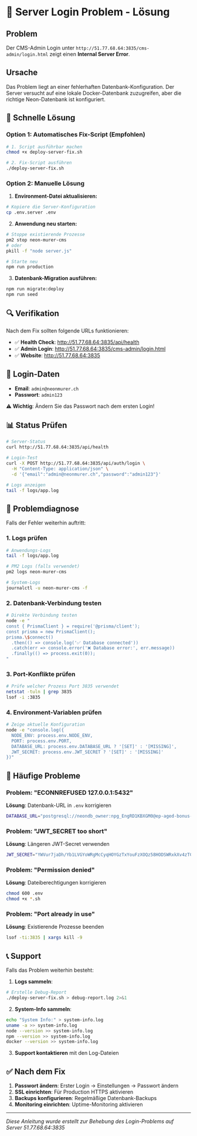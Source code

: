 # 🔧 Server Login Problem - Lösung

## Problem
Der CMS-Admin Login unter `http://51.77.68.64:3835/cms-admin/login.html` zeigt einen **Internal Server Error**.

## Ursache
Das Problem liegt an einer fehlerhaften Datenbank-Konfiguration. Der Server versucht auf eine lokale Docker-Datenbank zuzugreifen, aber die richtige Neon-Datenbank ist konfiguriert.

## 🚀 Schnelle Lösung

### Option 1: Automatisches Fix-Script (Empfohlen)

```bash
# 1. Script ausführbar machen
chmod +x deploy-server-fix.sh

# 2. Fix-Script ausführen
./deploy-server-fix.sh
```

### Option 2: Manuelle Lösung

1. **Environment-Datei aktualisieren:**
```bash
# Kopiere die Server-Konfiguration
cp .env.server .env
```

2. **Anwendung neu starten:**
```bash
# Stoppe existierende Prozesse
pm2 stop neon-murer-cms
# oder
pkill -f "node server.js"

# Starte neu
npm run production
```

3. **Datenbank-Migration ausführen:**
```bash
npm run migrate:deploy
npm run seed
```

## 🔍 Verifikation

Nach dem Fix sollten folgende URLs funktionieren:

- ✅ **Health Check**: http://51.77.68.64:3835/api/health
- ✅ **Admin Login**: http://51.77.68.64:3835/cms-admin/login.html
- ✅ **Website**: http://51.77.68.64:3835

## 🔐 Login-Daten

- **Email**: `admin@neonmurer.ch`
- **Passwort**: `admin123`

⚠️ **Wichtig**: Ändern Sie das Passwort nach dem ersten Login!

## 📊 Status Prüfen

```bash
# Server-Status
curl http://51.77.68.64:3835/api/health

# Login-Test
curl -X POST http://51.77.68.64:3835/api/auth/login \
  -H "Content-Type: application/json" \
  -d '{"email":"admin@neonmurer.ch","password":"admin123"}'

# Logs anzeigen
tail -f logs/app.log
```

## 🐛 Problemdiagnose

Falls der Fehler weiterhin auftritt:

### 1. Logs prüfen
```bash
# Anwendungs-Logs
tail -f logs/app.log

# PM2 Logs (falls verwendet)
pm2 logs neon-murer-cms

# System-Logs
journalctl -u neon-murer-cms -f
```

### 2. Datenbank-Verbindung testen
```bash
# Direkte Verbindung testen
node -e "
const { PrismaClient } = require('@prisma/client');
const prisma = new PrismaClient();
prisma.\$connect()
  .then(() => console.log('✅ Database connected'))
  .catch(err => console.error('❌ Database error:', err.message))
  .finally(() => process.exit(0));
"
```

### 3. Port-Konflikte prüfen
```bash
# Prüfe welcher Prozess Port 3835 verwendet
netstat -tuln | grep 3835
lsof -i :3835
```

### 4. Environment-Variablen prüfen
```bash
# Zeige aktuelle Konfiguration
node -e "console.log({
  NODE_ENV: process.env.NODE_ENV,
  PORT: process.env.PORT,
  DATABASE_URL: process.env.DATABASE_URL ? '[SET]' : '[MISSING]',
  JWT_SECRET: process.env.JWT_SECRET ? '[SET]' : '[MISSING]'
})"
```

## 🔧 Häufige Probleme

### Problem: "ECONNREFUSED 127.0.0.1:5432"
**Lösung**: Datenbank-URL in `.env` korrigieren
```bash
DATABASE_URL="postgresql://neondb_owner:npg_EngRD1KBXGM0@ep-aged-bonus-a2rcyr0p-pooler.eu-central-1.aws.neon.tech/neonmurer?sslmode=require"
```

### Problem: "JWT_SECRET too short"
**Lösung**: Längeren JWT-Secret verwenden
```bash
JWT_SECRET="YWVur7jaDh/Yb1LVGYoWRgMcCyqHOYGzTxYouFzXOQz58HODSWRxkXv4zTCFtoRN"
```

### Problem: "Permission denied"
**Lösung**: Dateiberechtigungen korrigieren
```bash
chmod 600 .env
chmod +x *.sh
```

### Problem: "Port already in use"
**Lösung**: Existierende Prozesse beenden
```bash
lsof -ti:3835 | xargs kill -9
```

## 📞 Support

Falls das Problem weiterhin besteht:

1. **Logs sammeln**:
```bash
# Erstelle Debug-Report
./deploy-server-fix.sh > debug-report.log 2>&1
```

2. **System-Info sammeln**:
```bash
echo "System Info:" > system-info.log
uname -a >> system-info.log
node --version >> system-info.log
npm --version >> system-info.log
docker --version >> system-info.log
```

3. **Support kontaktieren** mit den Log-Dateien

## ✅ Nach dem Fix

1. **Passwort ändern**: Erster Login → Einstellungen → Passwort ändern
2. **SSL einrichten**: Für Production HTTPS aktivieren
3. **Backups konfigurieren**: Regelmäßige Datenbank-Backups
4. **Monitoring einrichten**: Uptime-Monitoring aktivieren

---

*Diese Anleitung wurde erstellt zur Behebung des Login-Problems auf Server 51.77.68.64:3835*
